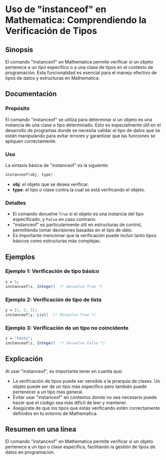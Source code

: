 <!--
Meta Description: # Uso de "instanceof" en Mathematica: Comprendiendo la Verificación de Tipos ## Sinopsis El comando "instanceof" en Mathematica permite verificar si u...
Meta Keywords: instanceof, tipo, mathematica, que, tipos
-->

# Uso de "instanceof" en Mathematica: Comprendiendo la Verificación de Tipos

## Sinopsis
El comando "instanceof" en Mathematica permite verificar si un objeto pertenece a un tipo específico o a una clase de tipos en el contexto de programación. Esta funcionalidad es esencial para el manejo efectivo de tipos de datos y estructuras en Mathematica.

## Documentación
### Propósito
El comando "instanceof" se utiliza para determinar si un objeto es una instancia de una clase o tipo determinado. Esto es especialmente útil en el desarrollo de programas donde se necesita validar el tipo de datos que se están manipulando para evitar errores y garantizar que las funciones se apliquen correctamente.

### Uso
La sintaxis básica de "instanceof" es la siguiente:

```mathematica
instanceof[obj, type]
```

- **obj**: el objeto que se desea verificar.
- **type**: el tipo o clase contra la cual se está verificando el objeto.

### Detalles
- El comando devuelve `True` si el objeto es una instancia del tipo especificado, y `False` en caso contrario.
- "instanceof" es particularmente útil en estructuras de control, permitiendo tomar decisiones basadas en el tipo de dato.
- Es importante mencionar que la verificación puede incluir tanto tipos básicos como estructuras más complejas.

## Ejemplos
### Ejemplo 1: Verificación de tipo básico
```mathematica
x = 5;
instanceof[x, Integer]  (* Devuelve True *)
```

### Ejemplo 2: Verificación de tipo de lista
```mathematica
y = {1, 2, 3};
instanceof[y, List]  (* Devuelve True *)
```

### Ejemplo 3: Verificación de un tipo no coincidente
```mathematica
z = "texto";
instanceof[z, Integer]  (* Devuelve False *)
```

## Explicación
Al usar "instanceof", es importante tener en cuenta que:
- La verificación de tipos puede ser sensible a la jerarquía de clases. Un objeto puede ser de un tipo más específico pero también puede pertenecer a un tipo más general.
- Evitar usar "instanceof" en contextos donde no sea necesario puede hacer que el código sea más difícil de leer y mantener.
- Asegúrate de que los tipos que estás verificando estén correctamente definidos en tu entorno de Mathematica.

## Resumen en una línea
El comando "instanceof" en Mathematica permite verificar si un objeto pertenece a un tipo o clase específica, facilitando la gestión de tipos de datos en programación.